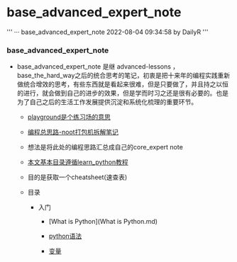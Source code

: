 # base_advanced_expert_note

'''
··· base_advanced_expert_note 2022-08-04 09:34:58 by DailyR
'''

### base_advanced_expert_note

- base_advanced_expert_note 是继 advanced-lessons ， base_the_hard_way之后的统合思考的笔记，初衷是把十来年的编程实践重新做统合增效的思考，有些东西就是看起来很难，但是只要做了，并且持之以恒的进行，就会做到自己的进步的效果，但是学而时习之还是很有必要的。也是为了自己之后的生活工作发展提供沉淀和系统化梳理的重要环节。

	- [playground是个练习场的意思](https://github.com/trekhleb/learn-python)

	- [编程总思路-noot打包机拆解笔记](../noot/README.md)

	- 想法是将此处的编程思路汇总成自己的core_expert note

	- [本文基本目录遵循learn_python教程](https://github.com/trekhleb/learn-python)

	- 目的是获取一个cheatsheet(速查表)

	- 目录

		- 入门

			- [What is Python](What is Python.md)

			- [python语法]()

			- [变量]()